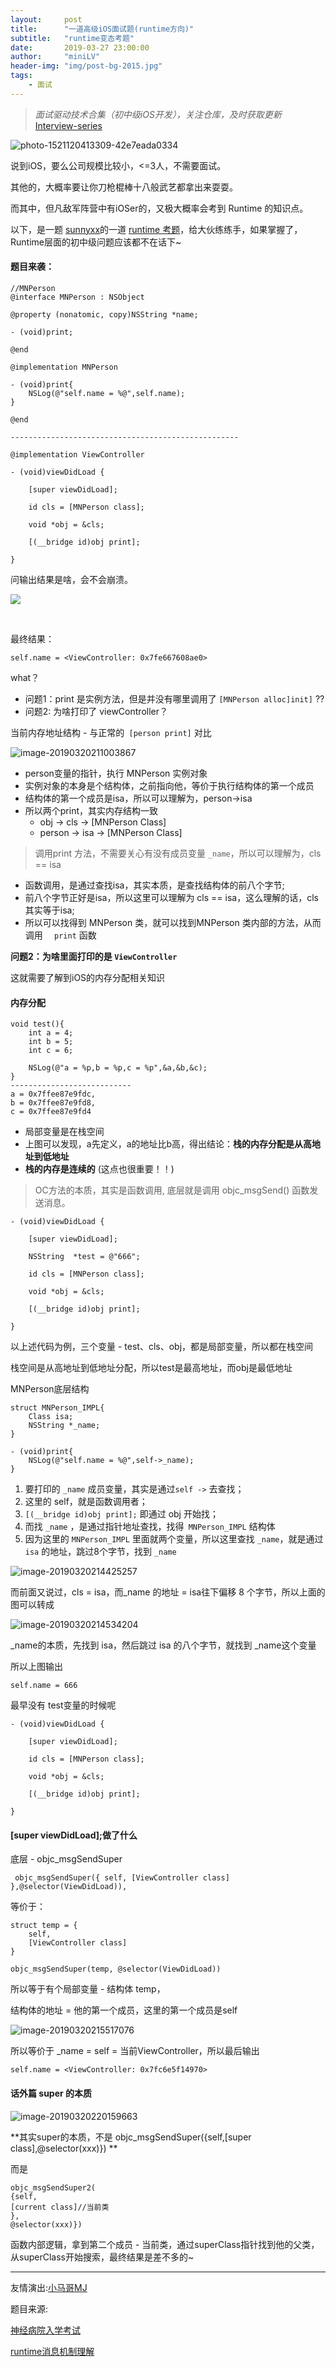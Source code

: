 ```yaml
---
layout:     post
title:      "一道高级iOS面试题(runtime方向)"
subtitle:   "runtime变态考题"
date:       2019-03-27 23:00:00
author:     "miniLV"
header-img: "img/post-bg-2015.jpg"
tags:
    - 面试
---
```



> *面试驱动技术合集（初中级iOS开发），关注仓库，及时获取更新* [Interview-series](https://github.com/miniLV/Interview-series)

![photo-1521120413309-42e7eada0334](https://github.com/miniLV/github_images_miniLV/169d447aa55fb28f?raw=true)



说到iOS，要么公司规模比较小，<=3人，不需要面试。

其他的，大概率要让你刀枪棍棒十八般武艺都拿出来耍耍。

而其中，但凡敌军阵营中有iOSer的，又极大概率会考到 Runtime 的知识点。

以下，是一题 [sunnyxx](https://github.com/sunnyxx)的一道 [runtime 考题](https://blog.sunnyxx.com/2014/11/06/runtime-nuts/)，给大伙练练手，如果掌握了，Runtime层面的初中级问题应该都不在话下~



#### 题目来袭：

```
//MNPerson
@interface MNPerson : NSObject

@property (nonatomic, copy)NSString *name;

- (void)print;

@end

@implementation MNPerson

- (void)print{
    NSLog(@"self.name = %@",self.name);
}

@end

---------------------------------------------------

@implementation ViewController

- (void)viewDidLoad {

    [super viewDidLoad];
    
    id cls = [MNPerson class];
    
    void *obj = &cls;
    
    [(__bridge id)obj print];
    
}
```

问输出结果是啥，会不会崩溃。


![](https://github.com/miniLV/github_images_miniLV/169d44968ff6bab7?raw=true)

<br>




最终结果：

```
self.name = <ViewController: 0x7fe667608ae0>
```

what？

- 问题1：print 是实例方法，但是并没有哪里调用了 `[MNPerson alloc]init]` ?? 
- 问题2: 为啥打印了 viewController？



当前内存地址结构 - 与正常的` [person print]` 对比

![image-20190320211003867](https://github.com/miniLV/github_images_miniLV/169d447a7c8cacd3?raw=true)



- person变量的指针，执行 MNPerson 实例对象
- 实例对象的本身是个结构体，之前指向他，等价于执行结构体的第一个成员
- 结构体的第一个成员是isa，所以可以理解为，person->isa
- 所以两个print，其实内存结构一致
  - obj -> cls -> [MNPerson Class]
  - person -> isa -> [MNPerson Class]

> 调用print 方法，不需要关心有没有成员变量 `_name`，所以可以理解为，cls == isa



- 函数调用，是通过查找isa，其实本质，是查找结构体的前八个字节;
- 前八个字节正好是isa，所以这里可以理解为 cls == isa，这么理解的话，cls其实等于isa;
- 所以可以找得到 MNPerson 类，就可以找到MNPerson 类内部的方法，从而调用 `  print` 函数



**问题2：为啥里面打印的是 `ViewController`**



这就需要了解到iOS的内存分配相关知识



#### 内存分配

```
void test(){
    int a = 4;
    int b = 5;
    int c = 6;
    
    NSLog(@"a = %p,b = %p,c = %p",&a,&b,&c);
}
---------------------------
a = 0x7ffee87e9fdc,
b = 0x7ffee87e9fd8,
c = 0x7ffee87e9fd4
```

- 局部变量是在栈空间
- 上图可以发现，a先定义，a的地址比b高，得出结论：**栈的内存分配是从高地址到低地址**
- **栈的内存是连续的** (这点也很重要！！)



> OC方法的本质，其实是函数调用, 底层就是调用 objc_msgSend() 函数发送消息。



```
- (void)viewDidLoad {

    [super viewDidLoad];
    
    NSString  *test = @"666";
    
    id cls = [MNPerson class];
    
    void *obj = &cls;
    
    [(__bridge id)obj print];
    
}
```

以上述代码为例，三个变量 - test、cls、obj，都是局部变量，所以都在栈空间

栈空间是从高地址到低地址分配，所以test是最高地址，而obj是最低地址



MNPerson底层结构

```
struct MNPerson_IMPL{
    Class isa;
    NSString *_name;
}

- (void)print{
    NSLog(@"self.name = %@",self->_name);
}
```



1. 要打印的 `_name` 成员变量，其实是通过` self -> ` 去查找；
2. 这里的 self，就是函数调用者；
3. `[(__bridge id)obj print];`  即通过 obj 开始找；
4. 而找 `_name` ，是通过指针地址查找，找得` MNPerson_IMPL` 结构体
5. 因为这里的 `MNPerson_IMPL` 里面就两个变量，所以这里查找 `_name`，就是通过 ` isa`  的地址，跳过8个字节，找到 `_name`



![image-20190320214425257](https://github.com/miniLV/github_images_miniLV/169d447a9390b02a?raw=true)



而前面又说过，cls = isa，而_name 的地址 = isa往下偏移 8 个字节，所以上面的图可以转成

![image-20190320214534204](https://github.com/miniLV/github_images_miniLV/169d447a93b646e2?raw=true)



_name的本质，先找到 isa，然后跳过 isa 的八个字节，就找到 _name这个变量

所以上图输出

```
self.name = 666
```



最早没有 test变量的时候呢

```
- (void)viewDidLoad {

    [super viewDidLoad];
    
    id cls = [MNPerson class];
    
    void *obj = &cls;
    
    [(__bridge id)obj print];
    
}
```



####  [super viewDidLoad];做了什么



底层 - objc_msgSendSuper

` objc_msgSendSuper({ self, [ViewController class] },@selector(ViewDidLoad)),`



等价于：

```
struct temp = {
    self,
    [ViewController class] 
}

objc_msgSendSuper(temp, @selector(ViewDidLoad))
```

所以等于有个局部变量 - 结构体 temp，

结构体的地址 = 他的第一个成员，这里的第一个成员是self

![image-20190320215517076](https://github.com/miniLV/github_images_miniLV/169d447a938981ee?raw=true)



所以等价于 _name = self = 当前ViewController，所以最后输出 

```
self.name = <ViewController: 0x7fc6e5f14970>
```



#### 话外篇 super 的本质



![image-20190320220159663](https://github.com/miniLV/github_images_miniLV/169d447a94ceae1a?raw=true)



**其实super的本质，不是 objc_msgSendSuper({self,[super class],@selector(xxx)}) **



而是

```
objc_msgSendSuper2(
{self,
[current class]//当前类
},
@selector(xxx)})
```

函数内部逻辑，拿到第二个成员 - 当前类，通过superClass指针找到他的父类，从superClass开始搜索，最终结果是差不多的~





---



友情演出:[小马哥MJ](https://github.com/CoderMJLee)



题目来源:

[神经病院入学考试](https://blog.sunnyxx.com/2014/11/06/runtime-nuts/)



[runtime消息机制理解](https://minilv.github.io/2019/03/17/Runtime-%E6%B6%88%E6%81%AF%E6%9C%BA%E5%88%B6%E5%9C%9F%E5%91%B3%E8%AE%B2%E8%A7%A3/)

